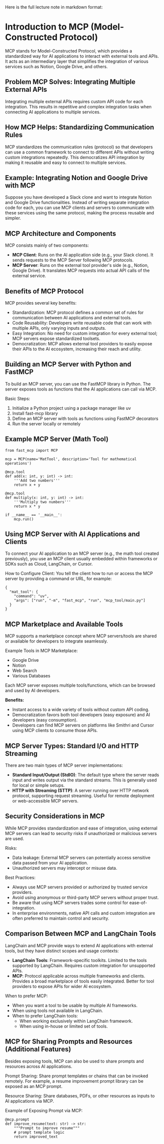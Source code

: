 Here is the full lecture note in markdown format:

**Introduction to MCP (Model-Constructed Protocol)**
=====================================================

MCP stands for Model-Constructed Protocol, which provides a standardized way for AI applications to interact with external tools and APIs. It acts as an intermediary layer that simplifies the integration of various services such as Notion, Google Drive, and others.

**Problem MCP Solves: Integrating Multiple External APIs**
--------------------------------------------------------

Integrating multiple external APIs requires custom API code for each integration. This results in repetitive and complex integration tasks when connecting AI applications to multiple services.

**How MCP Helps: Standardizing Communication Rules**
---------------------------------------------------------

MCP standardizes the communication rules (protocol) so that developers can use a common framework to connect to different APIs without writing custom integrations repeatedly. This democratizes API integration by making it reusable and easy to connect to multiple services.

**Example: Integrating Notion and Google Drive with MCP**
--------------------------------------------------------

Suppose you have developed a Slack clone and want to integrate Notion and Google Drive functionalities. Instead of writing separate integration code for each, you can use MCP clients and servers to communicate with these services using the same protocol, making the process reusable and simpler.

**MCP Architecture and Components**
------------------------------------

MCP consists mainly of two components:

* **MCP Client**: Runs on the AI application side (e.g., your Slack clone). It sends requests to the MCP Server following MCP protocols.
* **MCP Server**: Runs on the external tool provider's side (e.g., Notion, Google Drive). It translates MCP requests into actual API calls of the external service.

**Benefits of MCP Protocol**
-----------------------------

MCP provides several key benefits:

* Standardization: MCP protocol defines a common set of rules for communication between AI applications and external tools.
* Code Reusability: Developers write reusable code that can work with multiple APIs, only varying inputs and outputs.
* Easy Integration: No need for custom integration for every external tool; MCP servers expose standardized toolsets.
* Democratization: MCP allows external tool providers to easily expose their APIs to the AI ecosystem, increasing their reach and utility.

**Building an MCP Server with Python and FastMCP**
---------------------------------------------------

To build an MCP server, you can use the FastMCP library in Python. The server exposes tools as functions that the AI applications can call via MCP.

Basic Steps:

1. Initialize a Python project using a package manager like uv
2. Install fast-mcp library
3. Define an MCP server with tools as functions using FastMCP decorators
4. Run the server locally or remotely

**Example MCP Server (Math Tool)**
---------------------------------

```
from fast_mcp import MCP

mcp = MCP(name='MatTool', description='Tool for mathematical operations')

@mcp.tool
def add(x: int, y: int) -> int:
    '''Add two numbers'''
    return x + y

@mcp.tool
def multiply(x: int, y: int) -> int:
    '''Multiply two numbers'''
    return x * y

if __name__ == '__main__':
    mcp.run()
```

**Using MCP Server with AI Applications and Clients**
--------------------------------------------------------

To connect your AI application to an MCP server (e.g., the math tool created previously), you use an MCP client usually embedded within frameworks or SDKs such as Cloud, LangChain, or Cursor.

How to Configure Client: You tell the client how to run or access the MCP server by providing a command or URL, for example:

```
{
  "mat_tool": {
    "command": "uv",
    "args": ["run", "-m", "fast_mcp", "run", "mcp_tool/main.py"]
  }
}
```

**MCP Marketplace and Available Tools**
-----------------------------------------

MCP supports a marketplace concept where MCP servers/tools are shared or available for developers to integrate seamlessly.

Example Tools in MCP Marketplace:

* Google Drive
* Notion
* Web Search
* Various Databases

Each MCP server exposes multiple tools/functions, which can be browsed and used by AI developers.

**Benefits:**

* Instant access to a wide variety of tools without custom API coding.
* Democratization favors both tool developers (easy exposure) and AI developers (easy consumption).
* Developers can find MCP servers on platforms like Smithri and Cursor using MCP clients to consume those APIs.

**MCP Server Types: Standard I/O and HTTP Streaming**
---------------------------------------------------------

There are two main types of MCP server implementations:

* **Standard Input/Output (StdIO)**: The default type where the server reads input and writes output via the standard streams. This is generally used for local or simple setups.
* **HTTP with Streaming (STTP)**: A server running over HTTP network protocol, supporting request streaming. Useful for remote deployment or web-accessible MCP servers.

**Security Considerations in MCP**
-----------------------------------

While MCP provides standardization and ease of integration, using external MCP servers can lead to security risks if unauthorized or malicious servers are used.

Risks:

* Data leakage: External MCP servers can potentially access sensitive data passed from your AI application.
* Unauthorized servers may intercept or misuse data.

Best Practices:

* Always use MCP servers provided or authorized by trusted service providers.
* Avoid using anonymous or third-party MCP servers without proper trust.
* Be aware that using MCP servers trades some control for ease-of-integration.
* In enterprise environments, native API calls and custom integration are often preferred to maintain control and security.

**Comparison Between MCP and LangChain Tools**
---------------------------------------------------

LangChain and MCP provide ways to extend AI applications with external tools, but they have distinct scopes and usage contexts:

* **LangChain Tools**: Framework-specific toolkits. Limited to the tools supported by LangChain. Requires custom integration for unsupported APIs.
* **MCP**: Protocol applicable across multiple frameworks and clients. Provides a broad marketplace of tools easily integrated. Better for tool providers to expose APIs for wider AI ecosystem.

When to prefer MCP:

* When you want a tool to be usable by multiple AI frameworks.
* When using tools not available in LangChain.
* When to prefer LangChain tools:
	+ When working exclusively within LangChain framework.
	+ When using in-house or limited set of tools.

**MCP for Sharing Prompts and Resources (Additional Features)**
---------------------------------------------------------

Besides exposing tools, MCP can also be used to share prompts and resources across AI applications.

Prompt Sharing: Share prompt templates or chains that can be invoked remotely. For example, a resume improvement prompt library can be exposed as an MCP prompt.

Resource Sharing: Share databases, PDFs, or other resources as inputs to AI applications via MCP.

Example of Exposing Prompt via MCP:

```
@mcp.prompt
def improve_resume(text: str) -> str:
    """Prompt to improve resume"""
    # prompt template logic
    return improved_text
```